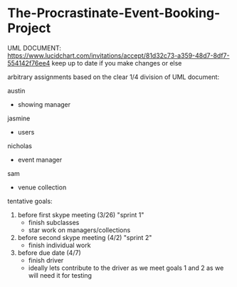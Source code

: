 # The-Procrastinate-Event-Booking-Project

UML DOCUMENT: https://www.lucidchart.com/invitations/accept/81d32c73-a359-48d7-8df7-554142f76ee4
keep up to date if you make changes
or else

arbitrary assignments based on the clear 1/4 division of UML document:


austin
- showing manager

jasmine 
- users

nicholas
- event manager

sam
- venue collection

tentative goals:

1. before first skype meeting (3/26) "sprint 1"
    - finish subclasses
    - star work on managers/collections 
2. before second skype meeting (4/2) "sprint 2"
    - finish individual work
3. before due date (4/7)
    - finish driver
    - ideally lets contribute to the driver as we meet goals 1 and 2 as we will need it for testing




